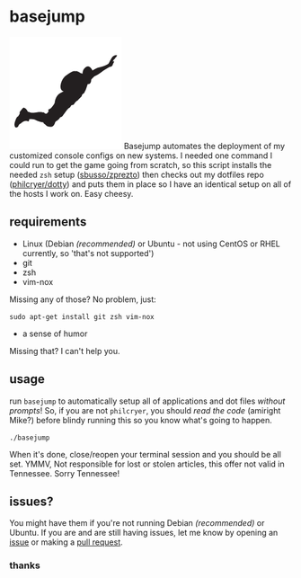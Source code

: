 basejump
=====

![](baseJumping.png) Basejump automates the deployment of my customized console configs on new systems. I needed one command I could run to get the game going from scratch, so this script installs the needed `zsh` setup ([sbusso/zprezto](https://github.com/sbusso/zprezto)) then checks out my dotfiles repo ([philcryer/dotty](https://github.com/philcryer/dotty)) and puts them in place so I have an identical setup on all of the hosts I work on. Easy cheesy.

## requirements

* Linux (Debian _(recommended)_ or Ubuntu - not using CentOS or RHEL currently, so 'that's not supported')
* git
* zsh
* vim-nox

Missing any of those? No problem, just:

```
sudo apt-get install git zsh vim-nox
```

* a sense of humor

Missing that? I can't help you.

## usage

run `basejump` to automatically setup all of applications and dot files *without prompts*! So, if you are not `philcryer`, you should _read the code_ (amiright Mike?) before blindy running this so you know what's going to happen.

```
./basejump
```

When it's done, close/reopen your terminal session and you should be all set. YMMV, Not responsible for lost or stolen articles, this offer not valid in Tennessee. Sorry Tennessee! 

## issues?

You might have them if you're not running Debian _(recommended)_ or Ubuntu. If you are and are still having issues, let me know by opening an [issue](https://github.com/philcryer/basejump/issues) or making a [pull request](https://github.com/philcryer/basejump/pulls).

### thanks
